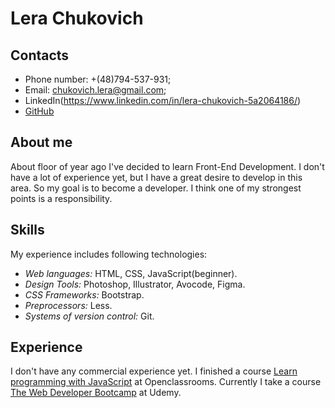 # Lera Chukovich
 
## Contacts
* Phone number: +(48)794-537-931;
* Email: chukovich.lera@gmail.com;
* LinkedIn(https://www.linkedin.com/in/lera-chukovich-5a2064186/)
* [GitHub](https://github.com/lerachukovich)
 
## About me
About floor of year ago I've decided to learn Front-End Development. I don't have a lot of experience yet, but I have a great desire to develop in this area. So my goal is to become a developer. I think one of my strongest points is a responsibility. 
 
## Skills
My experience includes following technologies:
* _Web languages:_ HTML, CSS, JavaScript(beginner).
* _Design Tools:_ Photoshop, Illustrator, Avocode, Figma.
* _CSS Frameworks:_ Bootstrap.
* _Preprocessors:_ Less.
* _Systems of version control:_ Git.
 
## Experience
I don't have any commercial experience yet. I finished a course [Learn programming with JavaScript](https://openclassrooms.com/en/courses/5664271-learn-programming-by-practicing-javascript) at Openclassrooms.
Currently I take a course [The Web Developer Bootcamp](https://www.udemy.com/course/the-web-developer-bootcamp/) at Udemy.
